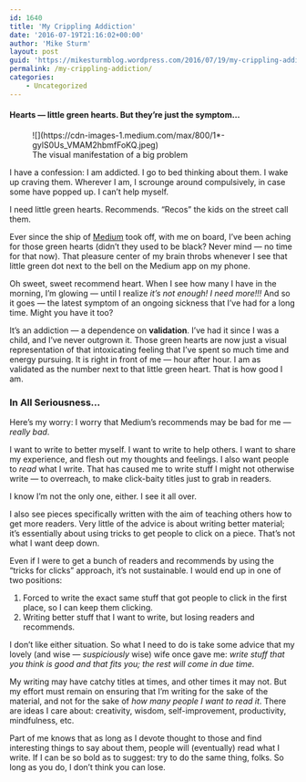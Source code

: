 ```yaml
---
id: 1640
title: 'My Crippling Addiction'
date: '2016-07-19T21:16:02+00:00'
author: 'Mike Sturm'
layout: post
guid: 'https://mikesturmblog.wordpress.com/2016/07/19/my-crippling-addiction/'
permalink: /my-crippling-addiction/
categories:
    - Uncategorized
---
```


#### Hearts — little green hearts. But they’re just the symptom…

<figure class="wp-caption">![](https://cdn-images-1.medium.com/max/800/1*-gylS0Us_VMAM2hbmfFoKQ.jpeg)<figcaption class="wp-caption-text">The visual manifestation of a big problem</figcaption></figure>I have a confession: I am addicted. I go to bed thinking about them. I wake up craving them. Wherever I am, I scrounge around compulsively, in case some have popped up. I can’t help myself.

I need little green hearts. Recommends. “Recos” the kids on the street call them.

Ever since the ship of [Medium](https://medium.com/u/504c7870fdb6) took off, with me on board, I’ve been aching for those green hearts (didn’t they used to be black? Never mind — no time for that now). That pleasure center of my brain throbs whenever I see that little green dot next to the bell on the Medium app on my phone.

Oh sweet, sweet recommend heart. When I see how many I have in the morning, I’m glowing — until I realize *it’s not enough! I need more!!!* And so it goes — the latest symptom of an ongoing sickness that I’ve had for a long time. Might you have it too?

It’s an addiction — a dependence on **validation**. I’ve had it since I was a child, and I’ve never outgrown it. Those green hearts are now just a visual representation of that intoxicating feeling that I’ve spent so much time and energy pursuing. It is right in front of me — hour after hour. I am as validated as the number next to that little green heart. That is how good I am.

### In All Seriousness…

Here’s my worry: I worry that Medium’s recommends may be bad for me — *really bad*.

I want to write to better myself. I want to write to help others. I want to share my experience, and flesh out my thoughts and feelings. I also want people to *read* what I write. That has caused me to write stuff I might not otherwise write — to overreach, to make click-baity titles just to grab in readers.

I know I’m not the only one, either. I see it all over.

I also see pieces specifically written with the aim of teaching others how to get more readers. Very little of the advice is about writing better material; it’s essentially about using tricks to get people to click on a piece. That’s not what I want deep down.

Even if I were to get a bunch of readers and recommends by using the “tricks for clicks” approach, it’s not sustainable. I would end up in one of two positions:

1. Forced to write the exact same stuff that got people to click in the first place, so I can keep them clicking.
2. Writing better stuff that I want to write, but losing readers and recommends.

I don’t like either situation. So what I need to do is take some advice that my lovely (and wise — *suspiciously* wise) wife once gave me: *write stuff that you think is good and that fits you; the rest will come in due time.*

My writing may have catchy titles at times, and other times it may not. But my effort must remain on ensuring that I’m writing for the sake of the material, and not for the sake of *how many people I want to read it*. There are ideas I care about: creativity, wisdom, self-improvement, productivity, mindfulness, etc.

Part of me knows that as long as I devote thought to those and find interesting things to say about them, people will (eventually) read what I write. If I can be so bold as to suggest: try to do the same thing, folks. So long as you do, I don’t think you can lose.